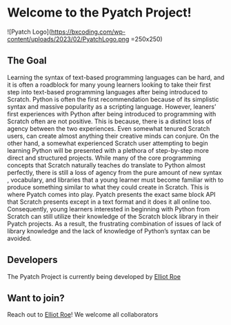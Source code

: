 # Welcome to the Pyatch Project!

![Pyatch Logo](https://bxcoding.com/wp-content/uploads/2023/02/PyatchLogo.png =250x250)

## The Goal

Learning the syntax of text-based programming languages can be hard, and it is often a roadblock for many young learners looking to take their first step into text-based programming languages after being introduced to Scratch. Python is often the first recommendation because of its simplistic syntax and massive popularity as a scripting language. However, leaners’ first experiences with Python after being introduced to programming with Scratch often are not positive. This is because, there is a distinct loss of agency between the two experiences. Even somewhat tenured Scratch users, can create almost anything their creative minds can conjure. On the other hand, a somewhat experienced Scratch user attempting to begin learning Python will be presented with a plethora of step-by-step more direct and structured projects. While many of the core programming concepts that Scratch naturally teaches do translate to Python almost perfectly, there is still a loss of agency from the pure amount of new syntax , vocabulary, and libraries that a young learner must become familiar with to produce something similar to what they could create in Scratch. This is where Pyatch comes into play. Pyatch presents the exact same block API that Scratch presents except in a text format and it does it all online too. Consequently, young learners interested in beginning with Python from Scratch can still utilize their knowledge of the Scratch block library in their Pyatch projects. As a result, the frustrating combination of issues of lack of library knowledge and the lack of knowledge of Python’s syntax can be avoided.

## Developers

The Pyatch Project is currently being developed by [Elliot Roe](https://github.com/ElliotRoe)

## Want to join?

Reach out to [Elliot Roe](https://github.com/ElliotRoe)! We welcome all collaborators

